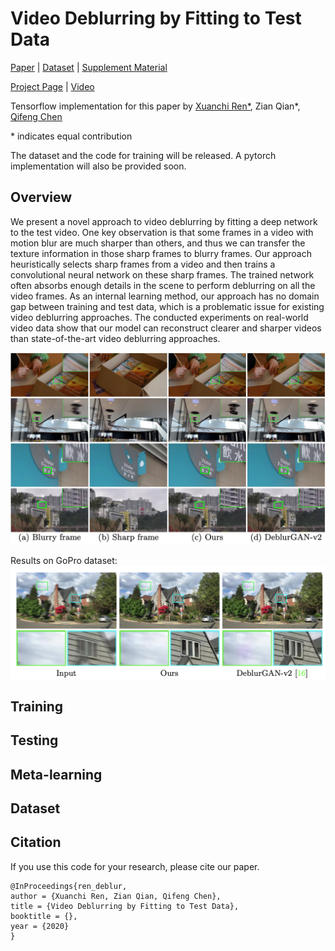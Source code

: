 # Video Deblurring by Fitting to Test Data

[Paper]() | [Dataset]() | [Supplement Material]()

[Project Page](https://xuanchiren.com/pub/blur) | [Video](https://youtu.be/JRTFdKucBEg)

Tensorflow implementation for this paper by [Xuanchi Ren*](https://xuanchiren.com), Zian Qian*, [Qifeng Chen](https://cqf.io/)

\* indicates equal contribution

The dataset and the code for training will be released. A pytorch implementation will also be provided soon.


## Overview
We present a novel approach to video deblurring by fitting a deep network to the test video. One key observation is that some frames in a video with motion blur are much sharper than others, and thus we can transfer the texture information in those sharp frames to blurry frames. Our approach heuristically selects sharp frames from a video and then trains a convolutional neural network on these sharp frames. The trained network often absorbs enough details in the scene to perform deblurring on all the video frames. As an internal learning method, our approach has no domain gap between training and test data, which is a problematic issue for existing video deblurring approaches. The conducted experiments on real-world video data show that our model can reconstruct clearer and sharper videos than state-of-the-art video deblurring approaches.

![](imgs/featured.png)

Results on GoPro dataset:
![](imgs/synthetic.png)

## Training


## Testing

## Meta-learning

## Dataset

## Citation
If you use this code for your research, please cite our paper.
```
@InProceedings{ren_deblur,
author = {Xuanchi Ren, Zian Qian, Qifeng Chen},
title = {Video Deblurring by Fitting to Test Data},
booktitle = {},
year = {2020}
}
```
